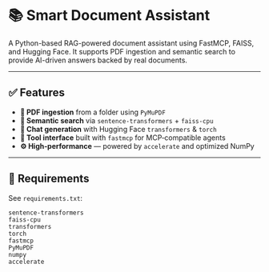 # 📚 Smart Document Assistant

A Python-based RAG-powered document assistant using FastMCP, FAISS, and Hugging Face. It supports PDF ingestion and semantic search to provide AI-driven answers backed by real documents.

---

## ✅ Features

- **📂 PDF ingestion** from a folder using `PyMuPDF`  
- **🧠 Semantic search** via `sentence-transformers` + `faiss-cpu`  
- **🤖 Chat generation** with Hugging Face `transformers` & `torch`  
- **🔧 Tool interface** built with `fastmcp` for MCP‑compatible agents  
- **⚙️ High‑performance** — powered by `accelerate` and optimized NumPy

---

## 🔧 Requirements

See `requirements.txt`:

```text
sentence-transformers
faiss-cpu
transformers
torch
fastmcp
PyMuPDF
numpy
accelerate
